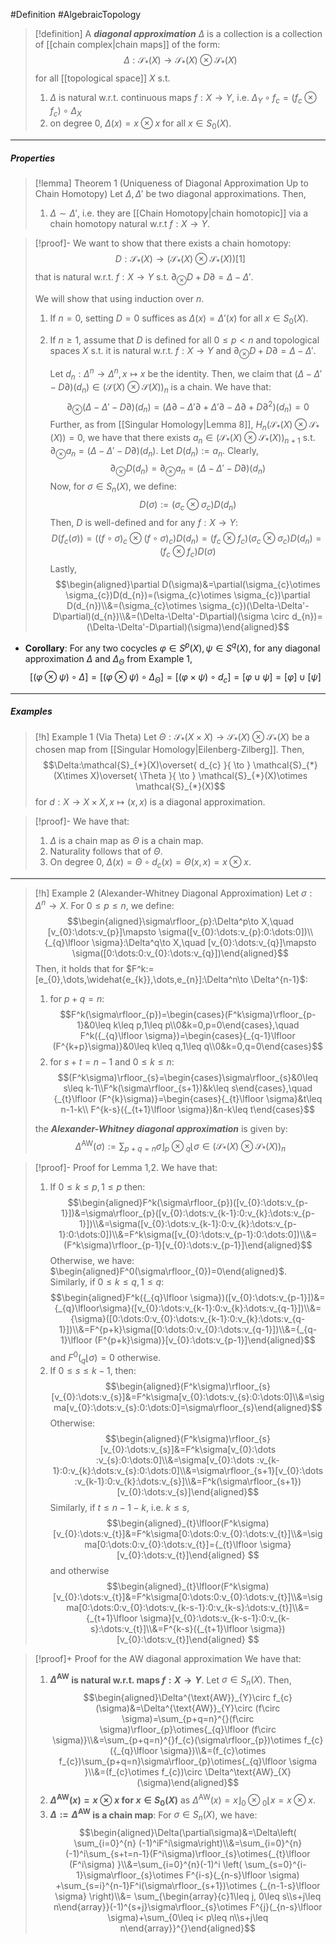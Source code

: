 #Definition #AlgebraicTopology 

> [!definition]
> A ***diagonal approximation*** $\Delta$ is a collection is a collection of [[chain complex|chain maps]] of the form: $$\Delta:\mathcal{S}_{*}(X)\to \mathcal{S}_{*}(X)\otimes \mathcal{S}_{*}(X)$$for all [[topological space]] $X$ s.t.
> 1. $\Delta$ is natural w.r.t. continuous maps $f:X\to Y$, i.e. $\Delta_{Y}\circ f_{c}=(f_{c}\otimes f_{c})\circ\Delta_{X}$
> 2. on degree 0, $\Delta(x)=x\otimes x$ for all $x\in S_{0}(X)$.

---
##### Properties
> [!lemma] Theorem 1 (Uniqueness of Diagonal Approximation Up to Chain Homotopy)
> Let $\Delta,\Delta'$ be two diagonal approximations. Then, 
> 1. $\Delta \sim \Delta'$, i.e. they are [[Chain Homotopy|chain homotopic]] via a chain homotopy natural w.r.t $f:X\to Y$.

> [!proof]-
> We want to show that there exists a chain homotopy: $$D:\mathcal{S}_{*}(X)\to (\mathcal{S}_{*}(X)\otimes  \mathcal{S}_{*}(X))[1]$$that is natural w.r.t. $f:X\to Y$ s.t. $\partial_{\otimes}D+D\partial=\Delta-\Delta'$. 
> 
> We will show that using induction over $n$. 
> 1. If $n=0$, setting $D=0$ suffices as $\Delta(x)=\Delta'(x)$ for all $x\in S_{0}(X)$.
> 2. If $n\geq 1$, assume that $D$ is defined for all $0\leq p<n$ and topological spaces $X$ s.t. it is natural w.r.t. $f:X\to Y$ and $\partial_{\otimes}D+D\partial=\Delta-\Delta'$. 
>    
>    Let $d_{n}:\Delta^n\to \Delta^n,x\mapsto x$ be the identity. Then, we claim that $(\Delta-\Delta'-D\partial)(d_{n})\in (\mathcal{S}_{}(X)\otimes \mathcal{S}(X))_{n}$ is a chain. We have that: $$\partial_{\otimes }(\Delta-\Delta'-D\partial)(d_{n})=(\Delta \partial-\Delta'\partial+\Delta'\partial-\Delta \partial+D\partial^{2})(d_{n})=0$$Further, as from [[Singular Homology|Lemma 8]], $H_{n}(\mathcal{S}_{*}(X)\otimes \mathcal{S}_{*}(X))=0$, we have that there exists $a_{n}\in (\mathcal{S}_{*}(X)\otimes \mathcal{S}_{*}(X))_{n+1}$ s.t. $\partial_{\otimes}a_{n}=(\Delta-\Delta'-D\partial)(d_{n})$. Let $D(d_{n}):=a_{n}$. Clearly, $$\partial_{\otimes }D(d_{n})=\partial_{\otimes }a_{n}=(\Delta-\Delta'-D\partial)(d_{n})$$Now, for $\sigma\in S_{n}(X)$, we define: $$D(\sigma):=(\sigma_{c}\otimes  \sigma_{c})D(d_{n})$$Then, $D$ is well-defined and for any $f:X\to Y$:$$D(f_{c}(\sigma))=((f\circ  \sigma)_{c}\otimes  (f\circ  \sigma)_{c})D(d_{n})=(f_{c}\otimes  f_{c})(\sigma_{c}\otimes  \sigma_{c})D(d_{n})=(f_{c}\otimes  f_{c})D(\sigma)$$Lastly, $$\begin{aligned}\partial D(\sigma)&=\partial(\sigma_{c}\otimes  \sigma_{c})D(d_{n})=(\sigma_{c}\otimes  \sigma_{c})\partial D(d_{n})\\&=(\sigma_{c}\otimes  \sigma_{c})(\Delta-\Delta'-D\partial)(d_{n})\\&=(\Delta-\Delta'-D\partial)(\sigma \circ  d_{n})=(\Delta-\Delta'-D\partial)(\sigma)\end{aligned}$$
- **Corollary**: For any two cocycles $\varphi\in S^p(X),\psi\in S^q(X)$, for any diagonal approximation $\Delta$ and $\Delta_{\Theta}$ from Example 1, $$[(\varphi \otimes \psi)\circ  \Delta]=[(\varphi \otimes \psi)\circ  \Delta_{\Theta}]=[(\varphi \times \psi)\circ  d_{c}]=[\varphi \cup \psi]=[\varphi]\cup[\psi]$$
---
##### Examples
> [!h] Example 1 (Via Theta)
> Let $\Theta:\mathcal{S}_{*}(X\times X)\to \mathcal{S}_{*}(X)\otimes \mathcal{S}_{*}(X)$ be a chosen map from [[Singular Homology|Eilenberg-Zilberg]]. Then, $$\Delta:\mathcal{S}_{*}(X)\overset{ d_{c} }{ \to } \mathcal{S}_{*}(X\times X)\overset{ \Theta }{ \to } \mathcal{S}_{*}(X)\otimes  \mathcal{S}_{*}(X)$$for $d:X\to X\times X,x\mapsto (x,x)$ is a diagonal approximation.

> [!proof]-
> We have that:
> 1. $\Delta$ is a chain map as $\Theta$ is a chain map.
> 2. Naturality follows that of $\Theta$.
> 3. On degree $0$, $\Delta(x)=\Theta \circ d_{c}(x)=\Theta(x,x)=x\otimes x$.

---
> [!h] Example 2 (Alexander-Whitney Diagonal Approximation)
> Let $\sigma:\Delta^n\to X$. For $0\leq p\leq n$, we define: $$\begin{aligned}\sigma\rfloor_{p}:\Delta^p\to X,\quad [v_{0}:\dots:v_{p}]\mapsto \sigma([v_{0}:\dots:v_{p}:0:\dots:0])\\{_{q}\lfloor \sigma}:\Delta^q\to X,\quad [v_{0}:\dots:v_{q}]\mapsto \sigma([0:\dots:0:v_{0}:\dots:v_{q}])\end{aligned}$$
> Then, it holds that for $F^k:=[e_{0},\dots,\widehat{e_{k}},\dots,e_{n}]:\Delta^n\to \Delta^{n-1}$:
> 1. for $p+q=n$:$$F^k(\sigma\rfloor_{p})=\begin{cases}(F^k\sigma)\rfloor_{p-1}&0\leq k\leq p,1\leq p\\0&k=0,p=0\end{cases},\quad F^k({_{q}\lfloor \sigma})=\begin{cases}{_{q-1}\lfloor (F^{k+p}\sigma)}&0\leq k\leq q,1\leq q\\0&k=0,q=0\end{cases}$$
> 2. for $s+t=n-1$ and $0\leq k\leq n$:$$(F^k\sigma)\rfloor_{s}=\begin{cases}\sigma\rfloor_{s}&0\leq s\leq k-1\\F^k(\sigma\rfloor_{s+1})&k\leq s\end{cases},\quad {_{t}\lfloor (F^{k}\sigma)}=\begin{cases}{_{t}\lfloor \sigma}&t\leq  n-1-k\\ F^{k-s}({_{t+1}\lfloor \sigma})&n-k\leq t\end{cases}$$
> 
> the ***Alexander-Whitney diagonal approximation*** is given by: $$\Delta^{\text{AW}}(\sigma):=\sum_{p+q=n} \sigma\rfloor_{p}\otimes{_{q}\lfloor \sigma }\in(\mathcal{S}_{*}(X)\otimes  \mathcal{S}_{*}(X))_{n} $$

> [!proof]- Proof for Lemma 1,2.
> We have that:
> 1. If $0\leq k\leq p, 1\leq p$ then: $$\begin{aligned}F^k(\sigma\rfloor_{p})([v_{0}:\dots:v_{p-1}])&=\sigma\rfloor_{p}([v_{0}:\dots:v_{k-1}:0:v_{k}:\dots:v_{p-1}])\\&=\sigma([v_{0}:\dots:v_{k-1}:0:v_{k}:\dots:v_{p-1}:0:\dots:0])\\&=F^k\sigma([v_{0}:\dots:v_{p-1}:0:\dots:0])\\&=(F^k\sigma)\rfloor_{p-1}[v_{0}:\dots:v_{p-1}]\end{aligned}$$Otherwise, we have: $\begin{aligned}F^0(\sigma\rfloor_{0})=0\end{aligned}$. Similarly, if $0\leq k\leq q,1\leq q$: $$\begin{aligned}F^k({_{q}\lfloor \sigma})([v_{0}:\dots:v_{p-1}])&={_{q}\lfloor\sigma}([v_{0}:\dots:v_{k-1}:0:v_{k}:\dots:v_{q-1}])\\&={\sigma}([0:\dots:0:v_{0}:\dots:v_{k-1}:0:v_{k}:\dots:v_{q-1}])\\&=F^{p+k}\sigma([0:\dots:0:v_{0}:\dots:v_{q-1}])\\&={_{q-1}\lfloor (F^{p+k}\sigma)}[v_{0}:\dots:v_{p-1}]\end{aligned}$$and $F^0({_{q}\lfloor \sigma})=0$ otherwise.
> 2. If $0\leq s\leq k-1$, then: $$\begin{aligned}(F^k\sigma)\rfloor_{s}[v_{0}:\dots:v_{s}]&=F^k\sigma[v_{0}:\dots:v_{s}:0:\dots:0]\\&=\sigma[v_{0}:\dots:v_{s}:0:\dots:0]=\sigma\rfloor_{s}\end{aligned}$$Otherwise: $$\begin{aligned}(F^k\sigma)\rfloor_{s}[v_{0}:\dots:v_{s}]&=F^k\sigma[v_{0}:\dots :v_{s}:0:\dots:0]\\&=\sigma[v_{0}:\dots :v_{k-1}:0:v_{k}:\dots:v_{s}:0:\dots:0]\\&=\sigma\rfloor_{s+1}[v_{0}:\dots :v_{k-1}:0:v_{k}:\dots:v_{s}]\\&=F^k(\sigma\rfloor_{s+1})[v_{0}:\dots:v_{s}]\end{aligned}$$Similarly, if $t\leq n-1-k$, i.e. $k\leq s$, $$\begin{aligned}_{t}\lfloor(F^k\sigma)[v_{0}:\dots:v_{t}]&=F^k\sigma[0:\dots:0:v_{0}:\dots:v_{t}]\\&=\sigma[0:\dots:0:v_{0}:\dots:v_{t}]={_{t}\lfloor \sigma}[v_{0}:\dots:v_{t}]\end{aligned} $$and otherwise $$\begin{aligned}_{t}\lfloor(F^k\sigma)[v_{0}:\dots:v_{t}]&=F^k\sigma[0:\dots:0:v_{0}:\dots:v_{t}]\\&=\sigma[0:\dots:0:v_{0}:\dots:v_{k-s-1}:0:v_{k-s}:\dots:v_{t}]\\&={_{t+1}\lfloor \sigma}[v_{0}:\dots:v_{k-s-1}:0:v_{k-s}:\dots:v_{t}]\\&=F^{k-s}({_{t+1}\lfloor \sigma})[v_{0}:\dots:v_{t}]\end{aligned} $$

> [!proof]+ Proof for the AW diagonal approximation
> We have that: 
> 1. **$\Delta^{\text{AW}}$ is natural w.r.t. maps $f:X\to Y$**. 
>    Let $\sigma\in S_{n}(X)$. Then, $$\begin{aligned}\Delta^{\text{AW}}_{Y}\circ  f_{c}(\sigma)&=\Delta^{\text{AW}}_{Y}\circ  (f\circ \sigma)=\sum_{p+q=n}^{}(f\circ \sigma)\rfloor_{p}\otimes{_{q}\lfloor (f\circ \sigma)}\\&=\sum_{p+q=n}^{}f_{c}(\sigma\rfloor_{p})\otimes f_{c}({_{q}\lfloor  \sigma})\\&=(f_{c}\otimes  f_{c})\sum_{p+q=n}\sigma\rfloor_{p}\otimes{_{q}\lfloor \sigma }\\&=(f_{c}\otimes  f_{c})\circ  \Delta^\text{AW}_{X}(\sigma)\end{aligned}$$
> 2. **$\Delta^\text{AW}(x)=x\otimes x$ for $x\in S_{0}(X)$** as $\Delta^{\text{AW}}(x)=x\rfloor_{0}\otimes{_{0}\lfloor x }=x\otimes x$.
> 3. **$\Delta:=\Delta^{\text{AW}}$ is a chain map**:
>    For $\sigma\in S_{n}(X)$, we have: $$\begin{aligned}\Delta(\partial\sigma)&=\Delta\left( \sum_{i=0}^{n} (-1)^iF^i\sigma\right)\\&=\sum_{i=0}^{n}(-1)^i\sum_{s+t=n-1}(F^i\sigma)\rfloor_{s}\otimes{_{t}\lfloor (F^i\sigma) }\\&=\sum_{i=0}^{n}(-1)^i \left( \sum_{s=0}^{i-1}\sigma\rfloor_{s}\otimes F^{i-s}(_{n-s}\lfloor \sigma) +\sum_{s=i}^{n-1}F^i(\sigma\rfloor_{s+1})\otimes {_{n-1-s}\lfloor \sigma} \right)\\&= \sum_{\begin{array}{c}1\leq j, 0\leq s\\s+j\leq n\end{array}}(-1)^{s+j}\sigma\rfloor_{s}\otimes F^{j}(_{n-s}\lfloor \sigma)+\sum_{0\leq i< p\leq n\\s+j\leq n\end{array}}^{}\end{aligned}$$